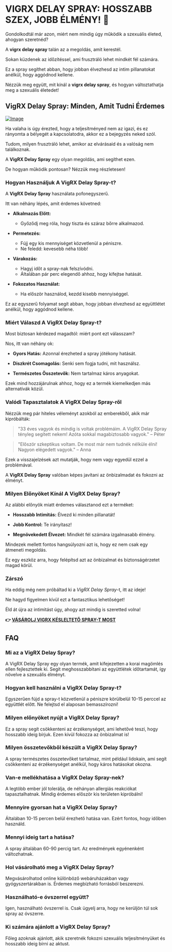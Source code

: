 # VIGRX DELAY SPRAY: HOSSZABB SZEX, JOBB ÉLMÉNY! 🌟

Gondolkodtál már azon, miért nem mindig úgy működik a szexuális életed, ahogyan szeretnéd? 

A **vigrx delay spray** talán az a megoldás, amit kerestél. 

Sokan küzdenek az időzítéssel, ami frusztráló lehet mindkét fél számára. 

Ez a spray segíthet abban, hogy jobban élvezhesd az intim pillanatokat anélkül, hogy aggódnod kellene. 

Nézzük meg együtt, mit kínál a **vigrx delay spray**, és hogyan változtathatja meg a szexuális életedet!

## VigRX Delay Spray: Minden, Amit Tudni Érdemes

[![Image](https://www2.sellhealth.com/132/vigrxdelayspray_7_1.jpg)](https://gchaffi.com/r2zz557Y)

Ha valaha is úgy érezted, hogy a teljesítményed nem az igazi, és ez rányomta a bélyegét a kapcsolatodra, akkor ez a bejegyzés neked szól.

Tudom, milyen frusztráló lehet, amikor az elvárásaid és a valóság nem találkoznak. 

A **VigRX Delay Spray** egy olyan megoldás, ami segíthet ezen. 

De hogyan működik pontosan? Nézzük meg részletesen!

### Hogyan Használjuk A VigRX Delay Spray-t?

A **VigRX Delay Spray** használata pofonegyszerű. 

Itt van néhány lépés, amit érdemes követned:

- **Alkalmazás Előtt:** 
  - Győződj meg róla, hogy tiszta és száraz bőrre alkalmazod.
  
- **Permetezés:** 
  - Fújj egy kis mennyiséget közvetlenül a péniszre. 
  - Ne feledd: kevesebb néha több! 

- **Várakozás:** 
  - Hagyj időt a spray-nak felszívódni. 
  - Általában pár perc elegendő ahhoz, hogy kifejtse hatását.

- **Fokozatos Használat:** 
  - Ha először használod, kezdd kisebb mennyiséggel.
  
Ez az egyszerű folyamat segít abban, hogy jobban élvezhesd az együttlétet anélkül, hogy aggódnod kellene.

### Miért Válaszd A VigRX Delay Spray-t?

Most biztosan kérdezed magadtól: miért pont ezt válasszam? 

Nos, itt van néhány ok:

- **Gyors Hatás:** Azonnal érezheted a spray jótékony hatását.
  
- **Diszkrét Csomagolás:** Senki sem fogja tudni, mit használsz.

- **Természetes Összetevők:** Nem tartalmaz káros anyagokat.

Ezek mind hozzájárulnak ahhoz, hogy ez a termék kiemelkedjen más alternatívák közül.

### Valódi Tapasztalatok A VigRX Delay Spray-ről

Nézzük meg pár hiteles véleményt azokból az emberekből, akik már kipróbálták:

> "33 éves vagyok és mindig is voltak problémáim. A VigRX Delay Spray tényleg segített nekem! Azóta sokkal magabiztosabb vagyok." – Péter

> "Először szkeptikus voltam. De most már nem tudnék nélküle élni! Nagyon elégedett vagyok." – Anna

Ezek a visszajelzések azt mutatják, hogy nem vagy egyedül ezzel a problémával.

A **VigRX Delay Spray** valóban képes javítani az önbizalmadat és fokozni az élményt.

### Milyen Előnyöket Kínál A VigRX Delay Spray?

Az alábbi előnyök miatt érdemes választanod ezt a terméket:

- **Hosszabb Intimitás:** Élvezd ki minden pillanatát!
  
- **Jobb Kontrol:** Te irányítasz!

- **Megnövekedett Élvezet:** Mindkét fél számára izgalmasabb élmény.

Mindezek mellett fontos hangsúlyozni azt is, hogy ez nem csak egy átmeneti megoldás. 

Ez egy eszköz arra, hogy felépítsd azt az önbizalmat és biztonságérzetet magad körül.

### Zárszó

Ha eddig még nem próbáltad ki a *VigRX Delay Spray*-t, itt az ideje!

Ne hagyd figyelmen kívül ezt a fantasztikus lehetőséget!

Éld át újra az intimitást úgy, ahogy azt mindig is szeretted volna!



**👉 [VÁSÁROLJ VIGRX KÉSLELTETŐ SPRAY-T MOST](https://gchaffi.com/r2zz557Y)**

## FAQ

### Mi az a VigRX Delay Spray?
A VigRX Delay Spray egy olyan termék, amit kifejezetten a korai magömlés ellen fejlesztettek ki. Segít meghosszabbítani az együttlétek időtartamát, így növelve a szexuális élményt.

### Hogyan kell használni a VigRX Delay Spray-t?
Egyszerűen fújd a spray-t közvetlenül a péniszre körülbelül 10-15 perccel az együttlét előtt. Ne felejtsd el alaposan bemasszírozni!

### Milyen előnyöket nyújt a VigRX Delay Spray?
Ez a spray segít csökkenteni az érzékenységet, ami lehetővé teszi, hogy hosszabb ideig bírjuk. Ezen kívül fokozza az önbizalmat is!

### Milyen összetevőkből készült a VigRX Delay Spray?
A spray természetes összetevőket tartalmaz, mint például lidokain, ami segít csökkenteni az érzékenységet anélkül, hogy káros hatásokat okozna.

### Van-e mellékhatása a VigRX Delay Spray-nek?
A legtöbb ember jól tolerálja, de néhányan allergiás reakciókat tapasztalhatnak. Mindig érdemes először kis területen kipróbálni!

### Mennyire gyorsan hat a VigRX Delay Spray?
Általában 10-15 percen belül érezhető hatása van. Ezért fontos, hogy időben használd.

### Mennyi ideig tart a hatása?
A spray általában 60-90 percig tart. Az eredmények egyénenként változhatnak.

### Hol vásárolható meg a VigRX Delay Spray?
Megvásárolhatod online különböző webáruházakban vagy gyógyszertárakban is. Érdemes megbízható forrásból beszerezni.

### Használható-e óvszerrel együtt?
Igen, használható óvszerrel is. Csak ügyelj arra, hogy ne kerüljön túl sok spray az óvszerre.

### Ki számára ajánlott a VigRX Delay Spray?
Főleg azoknak ajánlott, akik szeretnék fokozni szexuális teljesítményüket és hosszabb ideig bírni az aktust.